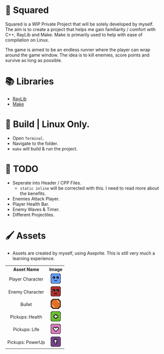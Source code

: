 # 📌 Squared

Squared is a WIP Private Project that will be solely developed by myself. The aim is to create a project that helps me gain familiarity / comfort with C++, RayLib and Make. Make is primarily used to help with ease of compilation on Linux. 

The game is aimed to be an endless runner where the player can wrap around the game window. The idea is to kill enemies, score points and survive as long as possible.

# 📚 Libraries

- [RayLib](https://github.com/raysan5/raylib)
- [Make](https://developers.make.com/api-documentation/make-api-documentation)

# 🔨 Build | Linux Only.
- Open `Terminal`.
- Navigate to the folder.
- `make` will build & run the project.

# 🔧 TODO

- Seperate into Header / CPP Files.
  - `static inline` will be corrected with this. I need to read more about the benefits.
- Enemies Attack Player.
- Player Health Bar.
- Enemy Waves & Timer.
- Different Projectiles.

# 🖌️ Assets
- Assets are created by myself, using Aseprite. This is still very much a learning experience.
<table align="center">
  <tr>
    <th style="text-align:center;">Asset Name</th>
    <th style="text-align:center;">Image</th>
  </tr>
  <tr>
    <td style="text-align:center;">Player Character</td>
    <td style="text-align:center;"><img src="/Resources/Assets/Player.png" alt="Player Character" width="32"></td>
  </tr>
  <tr>
    <td style="text-align:center;">Enemy Character</td>
    <td style="text-align:center;"><img src="/Resources/Assets/Enemy.png" alt="Enemy Character" width="32"></td>
  </tr>
  <tr>
    <td style="text-align:center;">Bullet</td>
    <td style="text-align:center;"><img src="/Resources/Assets/Bullet.png" alt="Bullet" width="32"></td>
  </tr>
  <tr>
    <td style="text-align:center;">Pickups: Health</td>
    <td style="text-align:center;"><img src="/Resources/Assets/Health.png" alt="Pickup: Health" width="32"></td>
  </tr>
  <tr>
    <td style="text-align:center;">Pickups: Life</td>
    <td style="text-align:center;"><img src="/Resources/Assets/Life.png" alt="Pickup: Life" width="32"></td>
  </tr>
  <tr>
    <td style="text-align:center;">Pickups: PowerUp</td>
    <td style="text-align:center;"><img src="/Resources/Assets/PowerUp.png" alt="Pickup: PowerUp" width="32"></td>
  </tr>
</table>